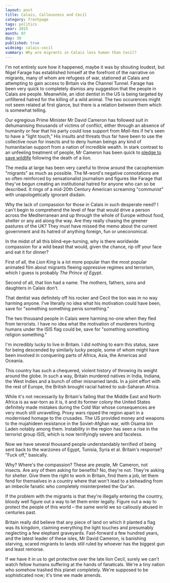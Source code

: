 ```yaml
---
layout: post
title: Calais, Callousness and Cecil
category: frontpage
tags: politics
year: 2015
month: 07
day: 30
published: true
wideimg: calais-cecil
summary: Why are migrants in Calais less human than Cecil?
---
```

I'm not entirely sure how it happened,
maybe it was by shouting loudest,
but Nigel Farage has established himself at the forefront of the narrative on migrants,
many of whom are refugees of war,
stationed at Calais and attempting to gain access to Britain via the Channel Tunnel.
Farage has been very quick to completely dismiss any suggestion that the people in Calais are people.
Meanwhile, an idiot dentist in the US is being targeted by unfiltered hatred for the killing of a wild animal.
The two occurences might not seem related at first glance, but there is a relation between them which is somewhat telling.

Our egregious Prime Minister Mr David Cameron has followed suit in dehumanising thousands of victims of conflict,
either through an absence of humanity or fear that his party could lose support from *Mail*-ites if he's seen to have a "light touch,"
His insults and threats thus far have been to use the collective noun for insects and to deny human beings any kind of humanitarian support
from a nation of incredible wealth.
In stark contrast to an unfeeling treatment of people, Mr Cameron has been quick to [pledge to save wildlife](http://www.theguardian.com/politics/2015/jul/30/david-cameron-promises-protect-wildlife-cecil-the-lion-killing) following the death of a lion.

The media at large has been very careful to throw around the cacophemism "migrants" as much as possible.
The M-word's negative connotations are so often reinforced by sensationalist journalism and figures like Farage
that they've begun creating an institutional hatred for anyone who can so be described.
It rings of a mid-20th Century American screaming "communist" with unapologetically ignorant disdain.

Why the lack of compassion for those in Calais in such desperate need?
I can't begin to comprehend the level of fear that would drive a person across the Mediterranean
and up through the whole of Europe without food, shelter or any aid along the way.
Are they really chasing the greener pastures of the UK?
They must have missed the memo about the current government and its hatred of anything foreign, fun or uneconomical.

In the midst of all this blind-eye-turning,
why is there worldwide compassion for a wild beast that would, given the chance, rip off your face and eat it for dinner?

First of all, the *Lion King* is a lot more popular than
the most popular animated film about migrants fleeing oppressive regimes and terrorism,
which I guess is probably *The Prince of Egypt*.

Second of all, that lion had a name.
The mothers, fathers, sons and daughters in Calais don't.

That dentist was definitely off his rocker and Cecil the lion was in no way harming anyone.
I've literally no idea what his motivation could have been,
save for "something something penis something."

The two thousand people in Calais were harming no-one when they fled from terrorists.
I have no idea what the motivation of murderers hunting humans under the ISIS flag could be,
save for "something something religion something."

I'm incredibly lucky to live in Britain.
I did nothing to earn this status,
save for being descended by similarly lucky people,
some of whom might have been involved
in conquering parts of Africa, Asia, the Americas and Oceania.

This country has such a chequered, violent history of throwing its weight around the globe.
In such a way, Britain murdered natives in India, Indiana, the West Indies
and a bunch of other misnamed lands.
In a joint effort with the rest of Europe,
the British brought racial hatred to sub-Saharan Africa.

While it's not necessarily by Britain's failing that the Middle East and North Africa
is as war-torn as it is,
it and its former colony the United States definitely made mistakes during the Cold War
whose consequences are very much still unravelling.
Proxy wars ripped the region apart in a modernised homage to the crusades.
The US provided money and weapons to the mujahideen resistance in the Soviet-Afghan war,
with Osama bin Laden notably among them.
Instability in the region has seen a rise in the terrorist group ISIS,
which is now terrifyingly severe and faceless.

Now we have several thousand people understandably terrified of being sent back
to the warzones of Egypt, Tunisia, Syria et al.
Britain's response? "Fuck off," basically.

Why? Where's the compassion? These are people, Mr Cameron, not insects.
Are any of them asking for benefits? No, they're not. They're asking for shelter.
Give them the right to work in Britain, find them a job,
let them fend for themselves in a country where that won't lead
to a beheading from an imbecile fanatic who completely misinterpreted the Qur'an.

If the problem with the migrants is that they're illegally entering the country,
bloody well figure out a way to let them enter legally.
Figure out a way to protect the people of this world –
the same world we so callously abused in centuries past.

Britain really did believe that any piece of land on which it planted a flag was its kingdom,
claiming everything the light touches and presumably neglecting a few elephant graveyards.
Fast-forward a few hundred years,
and the latest leader of these isles, Mr David Cameron,
is banishing starving, scared migrants to lands still ruled by whoever has the biggest gun and least remorse.

If we have it in us to get protective over the late lion Cecil,
surely we can't watch fellow humans suffering at the hands of fanaticals.
We're a tiny nation who somehow trashed this planet completely.
We're supposed to be sophisticated now; it's time we made amends.